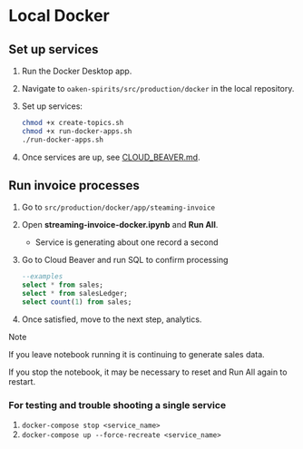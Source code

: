 # Local Docker

## Set up services

1. Run the Docker Desktop app.
1. Navigate to `oaken-spirits/src/production/docker` in the local repository.
1. Set up services:

    ```bash
    chmod +x create-topics.sh
    chmod +x run-docker-apps.sh
    ./run-docker-apps.sh
    ```

1. Once services are up, see [CLOUD_BEAVER.md](CLOUD_BEAVER.md).

## Run invoice processes

1. Go to `src/production/docker/app/steaming-invoice`
1. Open **streaming-invoice-docker.ipynb** and **Run All**.
    - Service is generating about one record a second
1. Go to Cloud Beaver and run SQL to confirm processing

    ```sql
    --examples
    select * from sales;
    select * from salesLedger;
    select count(1) from sales;
    ```

1. Once satisfied, move to the next step, analytics.

> [!NOTE]
> If you leave notebook running it is continuing to generate sales data.
>
> If you stop the notebook, it may be necessary to reset and Run All again to restart.

### For testing and trouble shooting a single service

1. `docker-compose stop <service_name>`
1. `docker-compose up --force-recreate <service_name>`